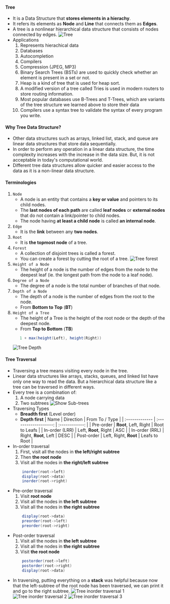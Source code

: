 #### Tree

-   It is a Data Structure that **stores elements in a hierachy**.
-   It refers its elements as **Node** and **Line** that connects them as **Edges**.
-   A tree is a nonlinear hierarchical data structure that consists of nodes connected by edges.
    ![Tree](../assets/tree.webp)
-   Applications
    1. Represents hierachical data
    2. Databases
    3. Autocompletion
    4. Compilers
    5. Compression (JPEG, MP3)
    6. Binary Search Trees (BSTs) are used to quickly check whether an element is present in a set or not.
    7. Heap is a kind of tree that is used for heap sort.
    8. A modified version of a tree called Tries is used in modern routers to store routing information.
    9. Most popular databases use B-Trees and T-Trees, which are variants of the tree structure we learned above to store their data
    10. Compilers use a syntax tree to validate the syntax of every program you write.

#### Why Tree Data Structure?

-   Other data structures such as arrays, linked list, stack, and queue are linear data structures that store data sequentially.
-   In order to perform any operation in a linear data structure, the time complexity increases with the increase in the data size. But, it is not acceptable in today's computational world.
-   Different tree data structures allow quicker and easier access to the data as it is a non-linear data structure.

#### Terminologies

1. `Node`
    - A node is an entity that contains a **key or value** and pointers to its child nodes.
    - The **last nodes of each path** are called **leaf nodes** or **external nodes** that do not contain a link/pointer to child nodes.
    - The node having **at least a child node** is called **an internal node**.
2. `Edge`
    - It is the **link** between any **two nodes**.
3. `Root`
    - It is **the topmost node** of a tree.
4. `Forest`
    - A collection of disjoint trees is called a forest.
    - You can create a forest by cutting the root of a tree.
      ![Tree forest](../assets/forest.webp)
5. `Height of a Node`
    - The height of a node is the number of edges from the node to the deepest leaf (ie. the longest path from the node to a leaf node).
6. `Degree of a Node`
    - The degree of a node is the total number of branches of that node.
7. `Depth of a Node`
    - The depth of a node is the number of edges from the root to the node.
    - From **Bottom to Top** (**BT**)
8. `Height of a Tree`
    - The height of a Tree is the height of the root node or the depth of the deepest node.
    - From **Top to Bottom** (**TB**)
    ```Java
       1 + max(height(Left), height(Right))
    ```
    ![Tree Depth](../assets/tree_height-depth.webp)

#### Tree Traversal

-   Traversing a tree means visiting every node in the tree.
-   Linear data structures like arrays, stacks, queues, and linked list have only one way to read the data. But a hierarchical data structure like a tree can be traversed in different ways.
-   Every tree is a combination of:
    1.  A node carrying data
    2.  Two subtrees
        ![Show Sub-trees](../assets/tree_sub_trees.webp)
-   Traversing Types
    -   **Breadth first** (Level order)
    -   **Depth first**
        | Name | Direction | From To / Type |
        | :------------- | :-------------------: | :------------: |
        | Pre-order | **Root**, Left, Right | Root to Leafs |
        | In-order (LRR) | Left, **Root**, Right | ASC |
        | In-order (RRL) | Right, **Root**, Left | DESC |
        | Post-order | Left, Right, **Root** | Leafs to Root |
-   In-order traversal
    1.  First, visit all the nodes in **the left/right subtree**
    2.  Then **the root node**
    3.  Visit all the nodes in **the right/left subtree**
    ```Java
        inorder(root->left)
        display(root->data)
        inorder(root->right)
    ```
-   Pre-order traversal
    1.  Visit **root node**
    2.  Visit all the nodes in **the left subtree**
    3.  Visit all the nodes in **the right subtree**
    ```Java
        display(root->data)
        preorder(root->left)
        preorder(root->right)
    ```
-   Post-order traversal
    1.  Visit all the nodes in **the left subtree**
    2.  Visit all the nodes in **the right subtree**
    3.  Visit **the root node**
    ```Java
        postorder(root->left)
        postorder(root->right)
        display(root->data)
    ```
-   In traversing, putting everything on a **stack** was helpful because now that the left-subtree of the root node has been traversed, we can print it and go to the right subtree.
    ![Tree inorder traversal 1](../assets/tree_traversal_inorder-1.webp)
    ![Tree inorder traversal 2](../assets/tree_traversal_inorder-2.webp)
    ![Tree inorder traversal 3](../assets/tree_traversal_inorder-3.webp)
